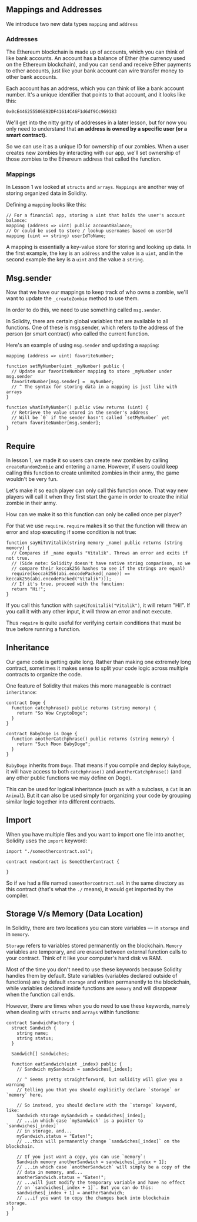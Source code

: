 <h2> Mappings and Addresses </h2>

We introduce two new data types `mapping` and `address`

<h3>Addresses</h3>

The Ethereum blockchain is made up of accounts, which you can think of like bank accounts. An account has a balance of Ether (the currency used on the Ethereum blockchain), and you can send and receive Ether payments to other accounts, just like your bank account can wire transfer money to other bank accounts.

Each account has an address, which you can think of like a bank account number. It's a unique identifier that points to that account, and it looks like this:

`0x0cE446255506E92DF41614C46F1d6df9Cc969183`

We'll get into the nitty gritty of addresses in a later lesson, but for now you only need to understand that <b>an address is owned by a specific user (or a smart contract).</b>

So we can use it as a unique ID for ownership of our zombies. When a user creates new zombies by interacting with our app, we'll set ownership of those zombies to the Ethereum address that called the function.

<h3> Mappings </h3>

In Lesson 1 we looked at `structs` and `arrays`. `Mappings` are another way of storing organized data in Solidity.

Defining a `mapping` looks like this:

```
// For a financial app, storing a uint that holds the user's account balance:
mapping (address => uint) public accountBalance;
// Or could be used to store / lookup usernames based on userId
mapping (uint => string) userIdToName;

```
A mapping is essentially a key-value store for storing and looking up data. In the first example, the key is an `address` and the value is a `uint`, and in the second example the key is a `uint` and the value a `string`.

<h2> Msg.sender </h2>

Now that we have our mappings to keep track of who owns a zombie, we'll want to update the `_createZombie` method to use them.

In order to do this, we need to use something called `msg.sender`.

In Solidity, there are certain global variables that are available to all functions. One of these is msg.sender, which refers to the address of the person (or smart contract) who called the current function.

Here's an example of using `msg.sender` and updating a `mapping`:

```
mapping (address => uint) favoriteNumber;

function setMyNumber(uint _myNumber) public {
  // Update our favoriteNumber mapping to store _myNumber under msg.sender
  favoriteNumber[msg.sender] = _myNumber;
  // ^ The syntax for storing data in a mapping is just like with arrays
}

function whatIsMyNumber() public view returns (uint) {
  // Retrieve the value stored in the sender's address
  // Will be `0` if the sender hasn't called `setMyNumber` yet
  return favoriteNumber[msg.sender];
}

```

<h2> Require </h2>

In lesson 1, we made it so users can create new zombies by calling `createRandomZombie` and entering a name. However, if users could keep calling this function to create unlimited zombies in their army, the game wouldn't be very fun.

Let's make it so each player can only call this function once. That way new players will call it when they first start the game in order to create the initial zombie in their army.

How can we make it so this function can only be called once per player?

For that we use `require`. `require` makes it so that the function will throw an error and stop executing if some condition is not true:

```
function sayHiToVitalik(string memory _name) public returns (string memory) {
  // Compares if _name equals "Vitalik". Throws an error and exits if not true.
  // (Side note: Solidity doesn't have native string comparison, so we
  // compare their keccak256 hashes to see if the strings are equal)
  require(keccak256(abi.encodePacked(_name)) == keccak256(abi.encodePacked("Vitalik")));
  // If it's true, proceed with the function:
  return "Hi!";
}

```

If you call this function with `sayHiToVitalik("Vitalik")`, it will return "Hi!". If you call it with any other input, it will throw an error and not execute.

Thus `require` is quite useful for verifying certain conditions that must be true before running a function.

<h2> Inheritance </h2>

Our game code is getting quite long. Rather than making one extremely long contract, sometimes it makes sense to split your code logic across multiple contracts to organize the code.

One feature of Solidity that makes this more manageable is contract `inheritance`:

```
contract Doge {
  function catchphrase() public returns (string memory) {
    return "So Wow CryptoDoge";
  }
}

contract BabyDoge is Doge {
  function anotherCatchphrase() public returns (string memory) {
    return "Such Moon BabyDoge";
  }
}

```
`BabyDoge` inherits from `Doge`. That means if you compile and deploy `BabyDoge`, it will have access to both `catchphrase()` and `anotherCatchphrase()` (and any other public functions we may define on Doge).

This can be used for logical inheritance (such as with a subclass, a `Cat` is an `Animal`). But it can also be used simply for organizing your code by grouping similar logic together into different contracts.

<h2> Import </h2>

When you have multiple files and you want to import one file into another, Solidity uses the `import` keyword:

```
import "./someothercontract.sol";

contract newContract is SomeOtherContract {

}
```
So if we had a file named `someothercontract.sol` in the same directory as this contract (that's what the `./` means), it would get imported by the compiler.

<h2> Storage V/s Memory (Data Location) </h2>

In Solidity, there are two locations you can store variables — in `storage` and in `memory`.

`Storage` refers to variables stored permanently on the blockchain. `Memory` variables are temporary, and are erased between external function calls to your contract. Think of it like your computer's hard disk vs RAM.

Most of the time you don't need to use these keywords because Solidity handles them by default. State variables (variables declared outside of functions) are by default `storage` and written permanently to the blockchain, while variables declared inside functions are `memory` and will disappear when the function call ends.

However, there are times when you do need to use these keywords, namely when dealing with `structs` and `arrays` within functions:

```
contract SandwichFactory {
  struct Sandwich {
    string name;
    string status;
  }

  Sandwich[] sandwiches;

  function eatSandwich(uint _index) public {
    // Sandwich mySandwich = sandwiches[_index];

    // ^ Seems pretty straightforward, but solidity will give you a warning
    // telling you that you should explicitly declare `storage` or `memory` here.

    // So instead, you should declare with the `storage` keyword, like:
    Sandwich storage mySandwich = sandwiches[_index];
    // ...in which case `mySandwich` is a pointer to `sandwiches[_index]`
    // in storage, and...
    mySandwich.status = "Eaten!";
    // ...this will permanently change `sandwiches[_index]` on the blockchain.

    // If you just want a copy, you can use `memory`:
    Sandwich memory anotherSandwich = sandwiches[_index + 1];
    // ...in which case `anotherSandwich` will simply be a copy of the 
    // data in memory, and...
    anotherSandwich.status = "Eaten!";
    // ...will just modify the temporary variable and have no effect 
    // on `sandwiches[_index + 1]`. But you can do this:
    sandwiches[_index + 1] = anotherSandwich;
    // ...if you want to copy the changes back into blockchain storage.
  }
}
```